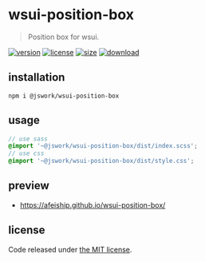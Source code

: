 # wsui-position-box
> Position box for wsui.

[![version][version-image]][version-url]
[![license][license-image]][license-url]
[![size][size-image]][size-url]
[![download][download-image]][download-url]

## installation
```shell
npm i @jswork/wsui-position-box
```

## usage
```scss
// use sass
@import '~@jswork/wsui-position-box/dist/index.scss';
// use css
@import '~@jswork/wsui-position-box/dist/style.css';
```

## preview
- https://afeiship.github.io/wsui-position-box/

## license
Code released under [the MIT license](https://github.com/afeiship/wsui-position-box/blob/master/LICENSE.txt).

[version-image]: https://img.shields.io/npm/v/@jswork/wsui-position-box
[version-url]: https://npmjs.org/package/@jswork/wsui-position-box

[license-image]: https://img.shields.io/npm/l/@jswork/wsui-position-box
[license-url]: https://github.com/afeiship/wsui-position-box/blob/master/LICENSE.txt

[size-image]: https://img.shields.io/bundlephobia/minzip/@jswork/wsui-position-box
[size-url]: https://github.com/afeiship/wsui-position-box/blob/master/dist/wsui-position-box.min.js

[download-image]: https://img.shields.io/npm/dm/@jswork/wsui-position-box
[download-url]: https://www.npmjs.com/package/@jswork/wsui-position-box

